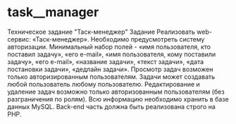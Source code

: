 # task__manager
Техническое задание "Таск-менеджер"
Задание
Реализовать web-сервис: «Таск-менеджер».
Необходимо предусмотреть систему авторизации.
Минимальный набор полей - «имя пользователя, кто поставил задачу», «его e-mail», «имя пользователя, кому поставили задачу», «его e-mail», «название задачи», «текст задачи», «дата постановки задачи», «дедлайн задачи». 
Просмотр задач возможен только авторизированным пользователям.
Задачи может создавать любой пользователь любому пользователю. 
Редактирование и удаление задач возможно только авторизованным пользователям (без разграничения по ролям). 
Всю информацию необходимо хранить в базе данных MySQL.
Back-end часть должна быть реализована строго на PHP.

